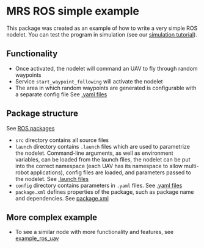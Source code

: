 # MRS ROS simple example

This package was created as an example of how to write a very simple ROS nodelet.
You can test the program in simulation (see our [simulation tutorial](https://ctu-mrs.github.io/docs/simulation/howto.html)).

## Functionality

* Once activated, the nodelet will command an UAV to fly through random waypoints
* Service `start_waypoint_following` will activate the nodelet
* The area in which random waypoints are generated is configurable with a separate config file See [.yaml files](http://wiki.ros.org/rosparam)

## Package structure

See [ROS packages](http://wiki.ros.org/Packages)

* `src` directory contains all source files
* `launch` directory contains `.launch` files which are used to parametrize the nodelet. Command-line arguments, as well as environment variables, can be loaded from the launch files, the nodelet can be put into the correct namespace (each UAV has its namespace to allow multi-robot applications), config files are loaded, and parameters passed to the nodelet. See [.launch files](http://wiki.ros.org/roslaunch/XML)
* `config` directory contains parameters in `.yaml` files. See [.yaml files](http://wiki.ros.org/rosparam)
* `package.xml` defines properties of the package, such as package name and dependencies. See [package.xml](http://wiki.ros.org/catkin/package.xml)

## More complex example

* To see a similar node with more functionality and features, see [example_ros_uav](https://github.com/ctu-mrs/example_ros_uav)
